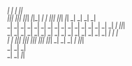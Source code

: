                                                                                               
_|                                                      _|                    _|      _|_|    
_|_|_|      _|_|_|  _|_|_|    _|_|_|    _|    _|    _|_|_|  _|_|_|  _|_|    _|  _|  _|    _|  
_|    _|  _|    _|  _|    _|  _|    _|  _|    _|  _|    _|  _|    _|    _|  _|  _|    _|_|_|  
_|    _|  _|    _|  _|    _|  _|    _|  _|    _|  _|    _|  _|    _|    _|  _|  _|        _|  
_|    _|    _|_|_|  _|_|_|    _|_|_|      _|_|_|    _|_|_|  _|    _|    _|    _|    _|_|_|    
                    _|        _|              _|                                              
                    _|        _|          _|_|                                                
